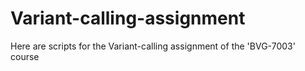 # Variant-calling-assignment
Here are scripts for the Variant-calling assignment of the 'BVG-7003' course
